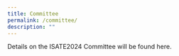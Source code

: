 ```yaml
---
title: Committee
permalink: /committee/
description: ""
---
```

Details on the ISATE2024 Committee will be found here.